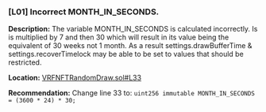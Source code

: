 ### [L01] Incorrect MONTH_IN_SECONDS.

**Description:**
The variable MONTH_IN_SECONDS is calculated incorrectly. Is is multiplied by 7 and then 30 which will result in its value being the equivalent of 30 weeks not 1 month. As a result settings.drawBufferTime & settings.recoverTimelock may be able to be set to values that should be restricted.

**Location:**
[VRFNFTRandomDraw.sol#L33](https://github.com/code-423n4/2022-12-forgeries/blob/fc271cf20c05ce857d967728edfb368c58881d85/src/VRFNFTRandomDraw.sol#L33) 

**Recommendation:**
Change line 33 to: `uint256 immutable MONTH_IN_SECONDS = (3600 * 24) * 30;` 
